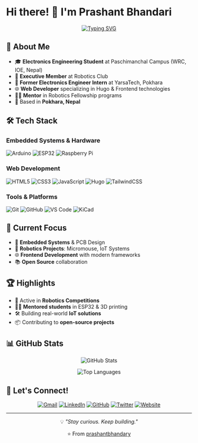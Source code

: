 # Hi there! 👋 I'm Prashant Bhandari

<div align="center">
  
[![Typing SVG](https://readme-typing-svg.herokuapp.com?font=Fira+Code&pause=1000&color=2196F3&center=true&vCenter=true&width=435&lines=Electronics+Engineering+Student;Robotics+Enthusiast;Embedded+Systems+Developer;Web+Developer)](https://git.io/typing-svg)

</div>

## 🚀 About Me

- 🎓 **Electronics Engineering Student** at Paschimanchal Campus (WRC, IOE, Nepal)
- 🤖 **Executive Member** at Robotics Club
- 💼 **Former Electronics Engineer Intern** at YarsaTech, Pokhara
- 🌐 **Web Developer** specializing in Hugo & Frontend technologies
- 🧑‍🏫 **Mentor** in Robotics Fellowship programs
- 📍 Based in **Pokhara, Nepal**

## 🛠️ Tech Stack

### Embedded Systems & Hardware
![Arduino](https://img.shields.io/badge/-Arduino-00979D?style=flat-square&logo=Arduino&logoColor=white)
![ESP32](https://img.shields.io/badge/-ESP32-000000?style=flat-square&logo=espressif&logoColor=white)
![Raspberry Pi](https://img.shields.io/badge/-Raspberry%20Pi-C51A4A?style=flat-square&logo=Raspberry-Pi)

### Web Development
![HTML5](https://img.shields.io/badge/-HTML5-E34F26?style=flat-square&logo=html5&logoColor=white)
![CSS3](https://img.shields.io/badge/-CSS3-1572B6?style=flat-square&logo=css3)
![JavaScript](https://img.shields.io/badge/-JavaScript-F7DF1E?style=flat-square&logo=javascript&logoColor=black)
![Hugo](https://img.shields.io/badge/-Hugo-FF4088?style=flat-square&logo=hugo&logoColor=white)
![TailwindCSS](https://img.shields.io/badge/-TailwindCSS-38B2AC?style=flat-square&logo=tailwind-css&logoColor=white)

### Tools & Platforms
![Git](https://img.shields.io/badge/-Git-F05032?style=flat-square&logo=git&logoColor=white)
![GitHub](https://img.shields.io/badge/-GitHub-181717?style=flat-square&logo=github)
![VS Code](https://img.shields.io/badge/-VS%20Code-007ACC?style=flat-square&logo=visual-studio-code)
![KiCad](https://img.shields.io/badge/-KiCad-314CB0?style=flat-square&logo=kicad&logoColor=white)

## 🎯 Current Focus

- 🔬 **Embedded Systems** & PCB Design
- 🤖 **Robotics Projects**: Micromouse, IoT Systems
- 🌐 **Frontend Development** with modern frameworks
- 📚 **Open Source** collaboration

## 🏆 Highlights

- 🤖 Active in **Robotics Competitions**
- 🧑‍🏫 **Mentored students** in ESP32 & 3D printing
- 🛠️ Building real-world **IoT solutions**
- 📦 Contributing to **open-source projects**

## 📊 GitHub Stats

<div align="center">
  
![GitHub Stats](https://github-readme-stats.vercel.app/api?username=prashantbhandary&show_icons=true&theme=radical)

![Top Languages](https://github-readme-stats.vercel.app/api/top-langs/?username=prashantbhandary&layout=compact&theme=radical)

</div>

## 🤝 Let's Connect!

<div align="center">

[![Gmail](https://img.shields.io/badge/-Gmail-D14836?style=for-the-badge&logo=gmail&logoColor=white)](mailto:santhprashant@gmail.com)
[![LinkedIn](https://img.shields.io/badge/-LinkedIn-0077B5?style=for-the-badge&logo=linkedin&logoColor=white)](https://www.linkedin.com/in/prashantbdri)
[![GitHub](https://img.shields.io/badge/-GitHub-181717?style=for-the-badge&logo=github&logoColor=white)](https://github.com/prashantbhandary)
[![Twitter](https://img.shields.io/badge/-Twitter-1DA1F2?style=for-the-badge&logo=twitter&logoColor=white)](https://twitter.com/santhprashant)
[![Website](https://img.shields.io/badge/-Website-FF5722?style=for-the-badge&logo=google-chrome&logoColor=white)](https://prashantbhandary.github.io)

</div>

---

<div align="center">
  
💡 *"Stay curious. Keep building."*

⭐️ From [prashantbhandary](https://github.com/prashantbhandary)

</div>
